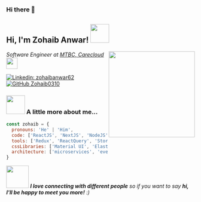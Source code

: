 ### Hi there 👋
<h2> Hi, I'm Zohaib Anwar! <img src="https://media.giphy.com/media/mGcNjsfWAjY5AEZNw6/giphy.gif" width="50"></h2>
<img align='right' src="https://media.giphy.com/media/l0WCSEg7VEOLE4mUEb/giphy.gif" width="230">
<p><em>Software Engineer at <a href="https://www.linkedin.com/company/carecloud/mycompany/">MTBC, Carecloud</a><img src="https://media.giphy.com/media/fYSnHlufseco8Fh93Z/giphy.gif" width="30"></br>
</em></p>

[![Linkedin: zohaibanwar62](https://img.shields.io/badge/-zohaibanwar62-blue?style=flat-square&logo=Linkedin&logoColor=white&link=https://www.linkedin.com/in/zohaibanwar62/)](https://www.linkedin.com/in/zohaibanwar62/)
[![GitHub Zohaib0310](https://img.shields.io/github/followers/Zohaib0310?label=follow&style=social)](https://github.com/Zohaib0310)


### <img src="https://media.giphy.com/media/VgCDAzcKvsR6OM0uWg/giphy.gif" width="50"> A little more about me...  

```javascript
const zohaib = {
  pronouns: 'He' | 'Him',
  code: ['ReactJS', 'NextJS', 'NodeJS', 'Javascript', 'Typescript'],
  tools: ['Redux', 'ReactQuery', 'Storybook', 'Styled-Components', 'Cypress', 'MongoDB'],
  cssLibraries: ['Material UI', 'Elastic UI', 'BootStrap', 'TailwindCss'],
  architecture: ['microservices', 'event-driven', 'design system pattern'],
}
```

<img src="https://media.giphy.com/media/LnQjpWaON8nhr21vNW/giphy.gif" width="60"> <em><b>I love connecting with different people</b> so if you want to say <b>hi, I'll be happy to meet you more!</b> :)</em>
